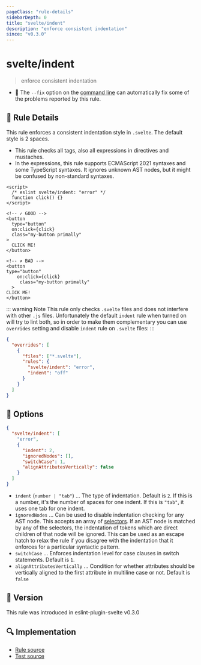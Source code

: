 ```yaml
---
pageClass: "rule-details"
sidebarDepth: 0
title: "svelte/indent"
description: "enforce consistent indentation"
since: "v0.3.0"
---
```


# svelte/indent

> enforce consistent indentation

- :wrench: The `--fix` option on the [command line](https://eslint.org/docs/user-guide/command-line-interface#fixing-problems) can automatically fix some of the problems reported by this rule.

## :book: Rule Details

This rule enforces a consistent indentation style in `.svelte`. The default style is 2 spaces.

- This rule checks all tags, also all expressions in directives and mustaches.
- In the expressions, this rule supports ECMAScript 2021 syntaxes and some TypeScript syntaxes. It ignores unknown AST nodes, but it might be confused by non-standard syntaxes.

<ESLintCodeBlock fix>

<!-- prettier-ignore-start -->
<!--eslint-skip-->

```svelte
<script>
  /* eslint svelte/indent: "error" */
  function click() {}
</script>

<!-- ✓ GOOD -->
<button
  type="button"
  on:click={click}
  class="my-button primally"
>
  CLICK ME!
</button>

<!-- ✗ BAD -->
<button
type="button"
    on:click={click}
     class="my-button primally"
  >
CLICK ME!
</button>
```

<!-- prettier-ignore-end -->

</ESLintCodeBlock>

::: warning Note
This rule only checks `.svelte` files and does not interfere with other `.js` files. Unfortunately the default `indent` rule when turned on will try to lint both, so in order to make them complementary you can use `overrides` setting and disable `indent` rule on `.svelte` files:
:::

```json
{
  "overrides": [
    {
      "files": ["*.svelte"],
      "rules": {
        "svelte/indent": "error",
        "indent": "off"
      }
    }
  ]
}
```

## :wrench: Options

```json
{
  "svelte/indent": [
    "error",
    {
      "indent": 2,
      "ignoredNodes": [],
      "switchCase": 1,
      "alignAttributesVertically": false
    }
  ]
}
```

- `indent` (`number | "tab"`) ... The type of indentation. Default is `2`. If this is a number, it's the number of spaces for one indent. If this is `"tab"`, it uses one tab for one indent.
- `ignoredNodes` ... Can be used to disable indentation checking for any AST node. This accepts an array of [selectors](https://eslint.org/docs/developer-guide/selectors). If an AST node is matched by any of the selectors, the indentation of tokens which are direct children of that node will be ignored. This can be used as an escape hatch to relax the rule if you disagree with the indentation that it enforces for a particular syntactic pattern.
- `switchCase` ... Enforces indentation level for case clauses in switch statements. Default is `1`.
- `alignAttributesVertically` ... Condition for whether attributes should be vertically aligned to the first attribute in multiline case or not. Default is `false`

## :rocket: Version

This rule was introduced in eslint-plugin-svelte v0.3.0

## :mag: Implementation

- [Rule source](https://github.com/ota-meshi/eslint-plugin-svelte/blob/main/src/rules/indent.ts)
- [Test source](https://github.com/ota-meshi/eslint-plugin-svelte/blob/main/tests/src/rules/indent.ts)

